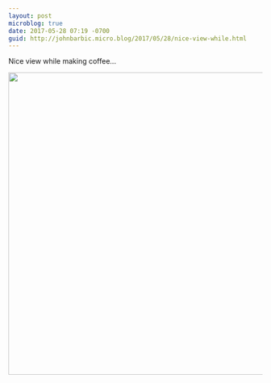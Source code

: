 ```yaml
---
layout: post
microblog: true
date: 2017-05-28 07:19 -0700
guid: http://johnbarbic.micro.blog/2017/05/28/nice-view-while.html
---
```

Nice view while making coffee...

<img src="http://johnbarbic.micro.blog/uploads/2017/17bd301f76.jpg" width="600" height="600" style="height: auto" />
